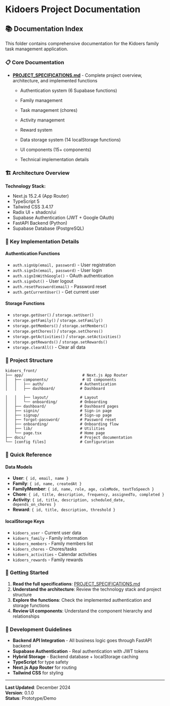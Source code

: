 # Kidoers Project Documentation

## 📚 Documentation Index

This folder contains comprehensive documentation for the Kidoers family task management application.

### 📋 Core Documentation

- **[PROJECT_SPECIFICATIONS.md](./PROJECT_SPECIFICATIONS.md)** - Complete project overview, architecture, and implemented functions
  - Authentication system (6 Supabase functions)
  - Family management
  - Task management (chores)
  - Activity management
  - Reward system
  
  - Data storage system (14 localStorage functions)
  - UI components (15+ components)
  - Technical implementation details

### 🏗️ Architecture Overview

**Technology Stack:**
- Next.js 15.2.4 (App Router)
- TypeScript 5
- Tailwind CSS 3.4.17
- Radix UI + shadcn/ui
- Supabase Authentication (JWT + Google OAuth)
- FastAPI Backend (Python)
- Supabase Database (PostgreSQL)

### 🔧 Key Implementation Details

#### Authentication Functions
- `auth.signUp(email, password)` - User registration
- `auth.signIn(email, password)` - User login
- `auth.signInWithGoogle()` - OAuth authentication
- `auth.signOut()` - User logout
- `auth.resetPassword(email)` - Password reset
- `auth.getCurrentUser()` - Get current user

#### Storage Functions
- `storage.getUser()` / `storage.setUser()`
- `storage.getFamily()` / `storage.setFamily()`
- `storage.getMembers()` / `storage.setMembers()`
- `storage.getChores()` / `storage.setChores()`
- `storage.getActivities()` / `storage.setActivities()`
- `storage.getRewards()` / `storage.setRewards()`
- `storage.clearAll()` - Clear all data



### 📁 Project Structure

```
kidoers_front/
├── app/                          # Next.js App Router
│   ├── components/               # UI components
│   │   ├── auth/                # Authentication
│   │   ├── dashboard/           # Dashboard

│   │   ├── layout/              # Layout
│   │   └── onboarding/          # Onboarding
│   ├── dashboard/               # Dashboard pages
│   ├── signin/                  # Sign-in page
│   ├── signup/                  # Sign-up page
│   ├── forgot-password/         # Password reset
│   ├── onboarding/              # Onboarding flow
│   ├── lib/                     # Utilities
│   └── page.tsx                 # Home page
├── docs/                        # Project documentation
└── [config files]               # Configuration
```

### 🎯 Quick Reference

#### Data Models
- **User**: `{ id, email, name }`
- **Family**: `{ id, name, createdAt }`
- **FamilyMember**: `{ id, name, role, age, calmMode, textToSpeech }`
- **Chore**: `{ id, title, description, frequency, assignedTo, completed }`
- **Activity**: `{ id, title, description, scheduled_date, depends_on_chores }`
- **Reward**: `{ id, title, description, threshold }`

#### localStorage Keys
- `kidoers_user` - Current user data
- `kidoers_family` - Family information
- `kidoers_members` - Family members list
- `kidoers_chores` - Chores/tasks
- `kidoers_activities` - Calendar activities
- `kidoers_rewards` - Family rewards

### 🚀 Getting Started

1. **Read the full specifications**: [PROJECT_SPECIFICATIONS.md](./PROJECT_SPECIFICATIONS.md)
2. **Understand the architecture**: Review the technology stack and project structure
3. **Explore the functions**: Check the implemented authentication and storage functions
4. **Review UI components**: Understand the component hierarchy and relationships

### 📝 Development Guidelines

- **Backend API Integration** - All business logic goes through FastAPI backend
- **Supabase Authentication** - Real authentication with JWT tokens
- **Hybrid Storage** - Backend database + localStorage caching
- **TypeScript** for type safety
- **Next.js App Router** for routing
- **Tailwind CSS** for styling

---

**Last Updated**: December 2024  
**Version**: 0.1.0  
**Status**: Prototype/Demo 